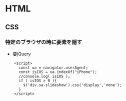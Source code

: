 # HTML
## CSS
### 特定のブラウザの時に要素を隠す
- 要jQuery
```
    <script>
      const ua = navigator.userAgent;
      const isIOS = ua.indexOf("iPhone");
      //console.log( isIOS );
      if ( isIOS > 0 ){
        $('div.sa-slideshow').css('display','none');
      }
    </script>
```